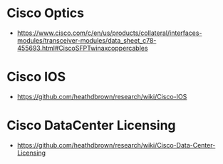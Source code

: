 # Cisco Optics
- https://www.cisco.com/c/en/us/products/collateral/interfaces-modules/transceiver-modules/data_sheet_c78-455693.html#CiscoSFPTwinaxcoppercables
# Cisco IOS
- https://github.com/heathdbrown/research/wiki/Cisco-IOS
# Cisco DataCenter Licensing
- https://github.com/heathdbrown/research/wiki/Cisco-Data-Center-Licensing